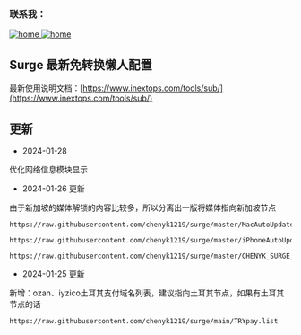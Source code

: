 <h3>联系我：</h3>

<p>
<a href="https://www.inextops.com" target="_blank"><img  alt="home" src="https://img.shields.io/badge/www.inextops.com-%23555555?style=for-the-badge&logo=googlechrome&link=www.inextops.com"> </a>
<a href="https://t.me/inextopschannel" target="_blank"><img  alt="home" src="https://img.shields.io/badge/inextopschannel-%23555555?style=for-the-badge&logo=telegram&link=https://t.me/inextopschannel"> </a>
</p>

## Surge 最新免转换懒人配置

最新使用说明文档：[https://www.inextops.com/tools/sub/](https://www.inextops.com/tools/sub/)

## 更新

- 2024-01-28

优化网络信息模块显示

- 2024-01-26 更新

由于新加坡的媒体解锁的内容比较多，所以分离出一版将媒体指向新加坡节点

```shell
https://raw.githubusercontent.com/chenyk1219/surge/master/MacAutoUpdateMedia.conf
```

```shell
https://raw.githubusercontent.com/chenyk1219/surge/master/iPhoneAutoUpdateMedia.conf 
```

```shell
https://raw.githubusercontent.com/chenyk1219/surge/master/CHENYK_SURGE_MEDIA.ini
```

- 2024-01-25 更新

新增：ozan、iyzico土耳其支付域名列表，建议指向土耳其节点，如果有土耳其节点的话

```shell
https://raw.githubusercontent.com/chenyk1219/surge/main/TRYpay.list
```